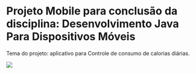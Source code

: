 # Projeto Mobile para conclusão da disciplina: Desenvolvimento Java Para Dispositivos Móveis

Tema do projeto: aplicativo para Controle de consumo de calorias diárias.

<img src="https://github.com/fpreviatti/projeto-mobile-utfpr/apresentacao.png" height="auto">
